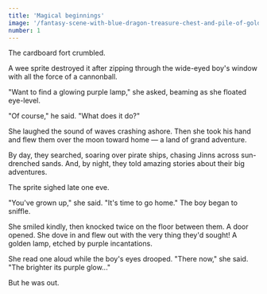 ```yaml
---
title: 'Magical beginnings'
image: '/fantasy-scene-with-blue-dragon-treasure-chest-and-pile-of-golden-coins-d-illustration-707801968.jpg'
number: 1
---
```


The cardboard fort crumbled.

A wee sprite destroyed it after zipping through the wide-eyed boy's window with all the force of a cannonball. 

"Want to find a glowing purple lamp," she asked, beaming as she floated eye-level.

"Of course," he said. "What does it do?"

She laughed the sound of waves crashing ashore. Then she took his hand and flew them over the moon toward home — a land of grand adventure. 

By day, they searched, soaring over pirate ships, chasing Jinns across sun-drenched sands. And, by night, they told amazing stories about their big adventures. 

The sprite sighed late one eve. 

"You've grown up," she said. "It's time to go home." The boy began to sniffle.

She smiled kindly, then knocked twice on the floor between them. A door opened. She dove in and flew out with the very thing they'd sought! A golden lamp, etched by purple incantations. 

She read one aloud while the boy's eyes drooped. "There now," she said. "The brighter its purple glow..." 

But he was out.